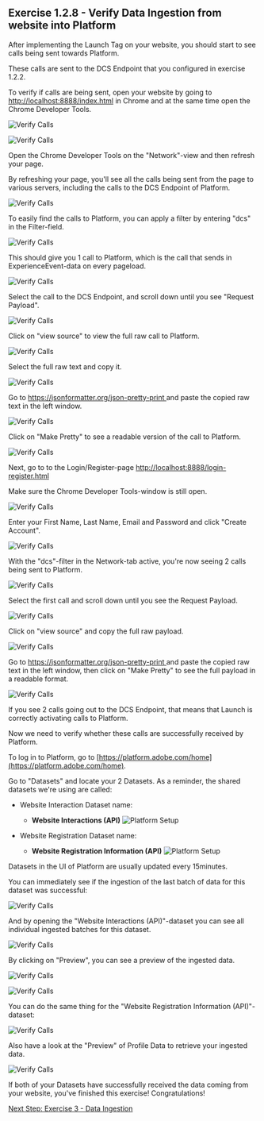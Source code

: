 ## Exercise 1.2.8 - Verify Data Ingestion from website into Platform

After implementing the Launch Tag on your website, you should start to see calls being sent towards Platform.

These calls are sent to the DCS Endpoint that you configured in exercise 1.2.2.

To verify if calls are being sent, open your website by going to [http://localhost:8888/index.html](http://localhost:8888/index.html) in Chrome and at the same time open the Chrome Developer Tools.

![Verify Calls](./images/devtools.png)

![Verify Calls](./images/sitedevtools.png)

Open the Chrome Developer Tools on the "Network"-view and then refresh your page.

By refreshing your page, you'll see all the calls being sent from the page to various servers, including the calls to the DCS Endpoint of Platform.

![Verify Calls](./images/sitecalls.png)

To easily find the calls to Platform, you can apply a filter by entering "dcs" in the Filter-field.

![Verify Calls](./images/dcsfilter.png)

This should give you 1 call to Platform, which is the call that sends in ExperienceEvent-data on every pageload.

![Verify Calls](./images/plcall.png)

Select the call to the DCS Endpoint, and scroll down until you see "Request Payload".

![Verify Calls](./images/payload.png)

Click on "view source" to view the full raw call to Platform.

![Verify Calls](./images/rawcall.png)

Select the full raw text and copy it.

![Verify Calls](./images/selectedraw.png)

Go to [https://jsonformatter.org/json-pretty-print
](https://jsonformatter.org/json-pretty-print
) and paste the copied raw text in the left window.

![Verify Calls](./images/makepretty.png)

Click on "Make Pretty" to see a readable version of the call to Platform.

![Verify Calls](./images/prettycall.png)

Next, go to to the Login/Register-page [http://localhost:8888/login-register.html](http://localhost:8888/login-register.html)

Make sure the Chrome Developer Tools-window is still open.

![Verify Calls](./images/register.png)

Enter your First Name, Last Name, Email and Password and click "Create Account".

![Verify Calls](./images/createaccount.png)

With the "dcs"-filter in the Network-tab active, you're now seeing 2 calls being sent to Platform.

![Verify Calls](./images/2calls.png)

Select the first call and scroll down until you see the Request Payload.

![Verify Calls](./images/profilepayload.png)

Click on "view source" and copy the full raw payload.

![Verify Calls](./images/rawprofile.png)

Go to [https://jsonformatter.org/json-pretty-print
](https://jsonformatter.org/json-pretty-print
) and paste the copied raw text in the left window, then click on "Make Pretty" to see the full payload in a readable format.

![Verify Calls](./images/prettyprofile.png)

If you see 2 calls going out to the DCS Endpoint, that means that Launch is correctly activating calls to Platform.

Now we need to verify whether these calls are successfully received by Platform.

To log in to Platform, go to [https://platform.adobe.com/home](https://platform.adobe.com/home). 

Go to "Datasets" and locate your 2 Datasets. As a reminder, the shared datasets we're using are called:

* Website Interaction Dataset name: 
  
  * **Website Interactions (API)**
      ![Platform Setup](./images/ee.png)

* Website Registration Dataset name: 
  
  * **Website Registration Information (API)**
      ![Platform Setup](./images/p.png)

Datasets in the UI of Platform are usually updated every 15minutes.

You can immediately see if the ingestion of the last batch of data for this dataset was successful:

![Verify Calls](./images/datasetstatus.png)

And by opening the "Website Interactions (API)"-dataset you can see all individual ingested batches for this dataset.

![Verify Calls](./images/alleebatches.png)

By clicking on "Preview", you can see a preview of the ingested data.

![Verify Calls](./images/previewbtn.png)

![Verify Calls](./images/eepreview.png)

You can do the same thing for the "Website Registration Information (API)"- dataset:

![Verify Calls](./images/profilebatches.png)

Also have a look at the "Preview" of Profile Data to retrieve your ingested data.

![Verify Calls](./images/profilepreviewdata.png)

If both of your Datasets have successfully received the data coming from your website, you've finished this exercise! Congratulations!

[Next Step: Exercise 3 - Data Ingestion](../data_ingestion/README.md)




